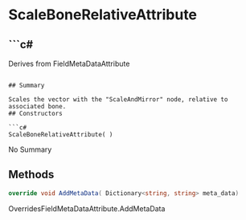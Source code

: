 # ScaleBoneRelativeAttribute

## ```c#
Derives from FieldMetaDataAttribute
```

## Summary

Scales the vector with the "ScaleAndMirror" node, relative to associated bone.
## Constructors

```c#
ScaleBoneRelativeAttribute( ) 
```
No Summary
## Methods

```c#
override void AddMetaData( Dictionary<string, string> meta_data) 
```
OverridesFieldMetaDataAttribute.AddMetaData
